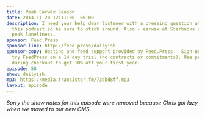 ```yaml
---
title: Peak Earwax Season
date: 2014-11-20 12:11:00 -06:00
description: I need your help dear listener with a pressing question at the end of
  this podcast so be sure to stick around. Also - earwax at Starbucks and reaching
  peak loneliness.
sponsor: Feed.Press
sponsor-link: http://feed.press/dailyish
sponsor-copy: Hosting and feed support provided by Feed.Press.  Sign-up today and
  try FeedPress on a 14 day trial (no contracts or commitments). Use promo code "dailyish"
  during checkout to get 10% off your first year.
episode: 58
show: dailyish
mp3: https://media.transistor.fm/73dbd8ff.mp3
layout: episode
---
```


<em>Sorry the show notes for this episode were removed because Chris got lazy when we moved to our new CMS</em>.
